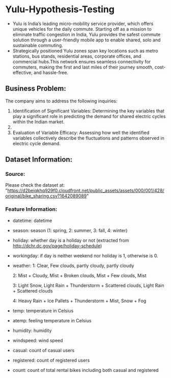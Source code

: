 # Yulu-Hypothesis-Testing
  - Yulu is India’s leading micro-mobility service provider, which offers unique vehicles for the daily commute. Starting off as a mission to eliminate traffic congestion in India, Yulu provides the safest commute solution through a user-friendly mobile app to enable shared, solo and sustainable commuting.
  - Strategically positioned Yulu zones span key locations such as metro stations, bus stands, residential areas, corporate offices, and commercial hubs.This network ensures seamless connectivity for commuters, making the first and last miles of their journey smooth, cost-effective, and hassle-free.

## Business Problem:
  The company aims to address the following inquiries:

   1. Identification of Significant Variables: Determining the key variables that play a significant role in predicting the demand for shared electric cycles within the Indian market.
   2. 
   3. Evaluation of Variable Efficacy: Assessing how well the identified variables collectively describe the fluctuations and patterns observed in electric cycle demand.
      
## Dataset Information:
### Source:
  Please check the dataset at: "https://d2beiqkhq929f0.cloudfront.net/public_assets/assets/000/001/428/original/bike_sharing.csv?1642089089"

### Feature Information:
- datetime: datetime
- season: season (1: spring, 2: summer, 3: fall, 4: winter)
- holiday: whether day is a holiday or not (extracted from http://dchr.dc.gov/page/holiday-schedule)
- workingday: if day is neither weekend nor holiday is 1, otherwise is 0.
- weather:
    1: Clear, Few clouds, partly cloudy, partly cloudy
  
    2: Mist + Cloudy, Mist + Broken clouds, Mist + Few clouds, Mist
  
    3: Light Snow, Light Rain + Thunderstorm + Scattered clouds, Light Rain + Scattered clouds
  
    4: Heavy Rain + Ice Pallets + Thunderstorm + Mist, Snow + Fog
  
- temp: temperature in Celsius
- atemp: feeling temperature in Celsius
- humidity: humidity
- windspeed: wind speed
- casual: count of casual users
- registered: count of registered users
- count: count of total rental bikes including both casual and registered
